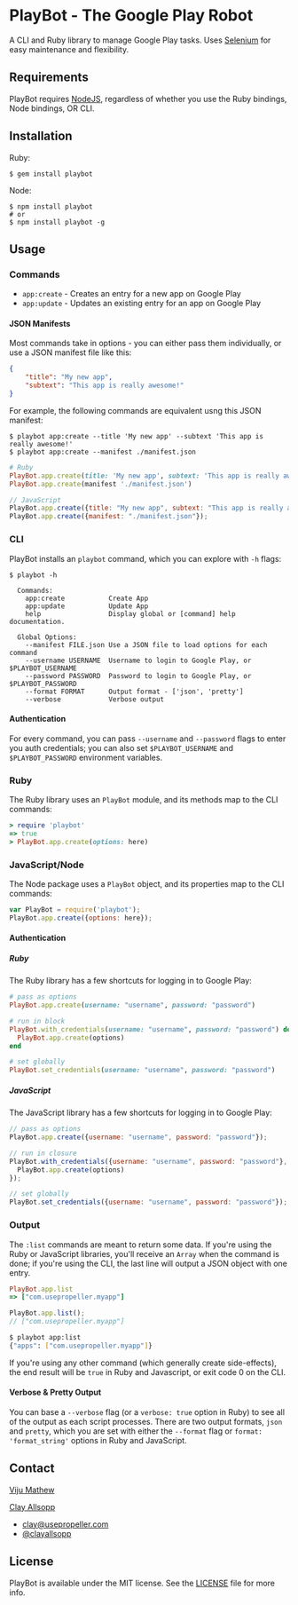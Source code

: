 # PlayBot - The Google Play Robot

A CLI and Ruby library to manage Google Play tasks. Uses [Selenium](http://docs.seleniumhq.org/) for easy maintenance and flexibility.

## Requirements

PlayBot requires [NodeJS](http://nodejs.org/), regardless of whether you use the Ruby bindings, Node bindings, OR CLI.

## Installation

Ruby:

```
$ gem install playbot
```

Node:

```
$ npm install playbot
# or
$ npm install playbot -g
```

## Usage

### Commands

- `app:create` - Creates an entry for a new app on Google Play
- `app:update` - Updates an existing entry for an app on Google Play

#### JSON Manifests

Most commands take in options - you can either pass them individually, or use a JSON manifest file like this:

```json
{
    "title": "My new app",
    "subtext": "This app is really awesome!"
}
```

For example, the following commands are equivalent usng this JSON manifest:

```shell
$ playbot app:create --title 'My new app' --subtext 'This app is really awesome!'
$ playbot app:create --manifest ./manifest.json
```

```ruby
# Ruby
PlayBot.app.create(title: 'My new app', subtext: 'This app is really awesome!')
PlayBot.app.create(manifest './manifest.json')
```

```javascript
// JavaScript
PlayBot.app.create({title: "My new app", subtext: "This app is really awesome!"});
PlayBot.app.create({manifest: "./manifest.json"});
```

### CLI

PlayBot installs an `playbot` command, which you can explore with `-h` flags:

```shell
$ playbot -h

  Commands:
    app:create           Create App
    app:update           Update App
    help                 Display global or [command] help documentation.

  Global Options:
    --manifest FILE.json Use a JSON file to load options for each command
    --username USERNAME  Username to login to Google Play, or $PLAYBOT_USERNAME
    --password PASSWORD  Password to login to Google Play, or $PLAYBOT_PASSWORD
    --format FORMAT      Output format - ['json', 'pretty']
    --verbose            Verbose output
```

#### Authentication

For every command, you can pass `--username` and `--password` flags to enter you auth credentials; you can also set `$PLAYBOT_USERNAME` and `$PLAYBOT_PASSWORD` environment variables.

### Ruby

The Ruby library uses an `PlayBot` module, and its methods map to the CLI commands:

```ruby
> require 'playbot'
=> true
> PlayBot.app.create(options: here)
```

### JavaScript/Node

The Node package uses a `PlayBot` object, and its properties map to the CLI commands:

```javascript
var PlayBot = require('playbot');
PlayBot.app.create({options: here});
```

#### Authentication

##### Ruby

The Ruby library has a few shortcuts for logging in to Google Play:

```ruby
# pass as options
PlayBot.app.create(username: "username", password: "password")

# run in block
PlayBot.with_credentials(username: "username", password: "password") do
  PlayBot.app.create(options)
end

# set globally
PlayBot.set_credentials(username: "username", password: "password")
```

##### JavaScript

The JavaScript library has a few shortcuts for logging in to Google Play:

```javascript
// pass as options
PlayBot.app.create({username: "username", password: "password"});

// run in closure
PlayBot.with_credentials({username: "username", password: "password"}, function() {
  PlayBot.app.create(options)
});

// set globally
PlayBot.set_credentials({username: "username", password: "password"});
```


### Output

The `:list` commands are meant to return some data. If you're using the Ruby or JavaScript libraries, you'll receive an `Array` when the command is done; if you're using the CLI, the last line will output a JSON object with one entry.

```ruby
PlayBot.app.list
=> ["com.usepropeller.myapp"]
```

```javascript
PlayBot.app.list();
// ["com.usepropeller.myapp"]
```

```bash
$ playbot app:list
{"apps": ["com.usepropeller.myapp"]}
```

If you're using any other command (which generally create side-effects), the end result will be `true` in Ruby and Javascript, or exit code 0 on the CLI.

#### Verbose & Pretty Output

You can base a `--verbose` flag (or a `verbose: true` option in Ruby) to see all of the output as each script processes. There are two output formats, `json` and `pretty`, which you are set with either the `--format` flag or `format: 'format_string'` options in Ruby and JavaScript.

## Contact

[Viju Mathew](https://github.com/viju-mathew)

[Clay Allsopp](http://clayallsopp.com/)
- [clay@usepropeller.com](mailto:clay@usepropeller.com)
- [@clayallsopp](https://twitter.com/clayallsopp)

## License

PlayBot is available under the MIT license. See the [LICENSE](LICENSE) file for more info.
